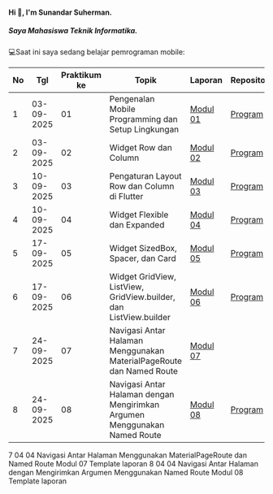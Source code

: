 #### Hi 👋, I'm Sunandar Suherman. 
##### Saya Mahasiswa Teknik Informatika.

💻Saat ini saya sedang belajar pemrograman mobile:

| No  | Tgl  | Praktikum ke  | Topik  | Laporan | Repository |
| ------------ | ------------ | ------------ | ------------ | ------------ | ------------ | 
|  1 | 03-09-2025  | 01  | Pengenalan Mobile Programming dan Setup Lingkungan  | [Modul 01](https://drive.google.com/drive/folders/1kO0lPoM31p8bYvInLfLOFmSY_VoepvB4?usp=drive_link "Modul 01") | [Program](https://github.com/230605110050-jpg/Modul1) |
|  2 | 03-09-2025  | 02  | 	Widget Row dan Column | [Modul 02](https://drive.google.com/drive/folders/1h6dz_NxSqCZDdgpuotgRhLxYvOgx2e20?usp=drive_link "Modul 02") | [Program](https://github.com/230605110050-jpg/Modul2 "Template laporan") |
|  3 | 10-09-2025  | 03  | 	Pengaturan Layout Row dan Column di Flutter|[Modul 03](https://drive.google.com/drive/folders/1kpxJfEMgzh9hyY7TN5Qw72iYZr1PorCE?usp=drive_link)| [Program](https://github.com/230605110050-jpg/Modul3) |
|  4 | 10-09-2025  | 04  | 	Widget Flexible dan Expanded | [Modul 04](https://drive.google.com/drive/folders/1Res02Y-FKqL26_KO9F5Nfg7zkzdO77-x?usp=drive_link "Modul 04") | [Program](https://github.com/230605110050-jpg/Modul4 "Template laporan") |
|  5 | 17-09-2025  | 05  | 	Widget SizedBox, Spacer, dan Card |[Modul 05](https://docs.google.com/document/d/1mly0M2CqCq2GX_hI-f67sUv1_-PRviZtoif3478gqE0/edit?tab=t.0)| [Program](https://github.com/230605110050-jpg/Modul5) |
|  6 | 17-09-2025  | 06  | 	Widget GridView, ListView, GridView.builder, dan ListView.builder | [Modul 06](https://docs.google.com/document/d/1ImzGE2RS08_bEc9Sj5-hhSnR7kWuAULCm956JBFCtNA/edit?tab=t.0#heading=h.s1pt0fxxmhgl) | [Program](https://github.com/230605110050-jpg/Modul6) |
|  7 | 24-09-2025  | 07  | 	Navigasi Antar Halaman Menggunakan MaterialPageRoute dan Named Route |[Modul 07](https://github.com/230605110050-jpg/Modul7) |
|  8 | 24-09-2025  | 08  | 	Navigasi Antar Halaman dengan Mengirimkan Argumen Menggunakan Named Route | [Modul 08](https://docs.google.com/document/d/1ImzGE2RS08_bEc9Sj5-hhSnR7kWuAULCm956JBFCtNA/edit?tab=t.0#heading=h.s1pt0fxxmhgl) | [Program](https://github.com/230605110050-jpg/Modul6) |


7	04	04	Navigasi Antar Halaman Menggunakan MaterialPageRoute dan Named Route	Modul 07	Template laporan
8	04	04	Navigasi Antar Halaman dengan Mengirimkan Argumen Menggunakan Named Route	Modul 08	Template laporan
